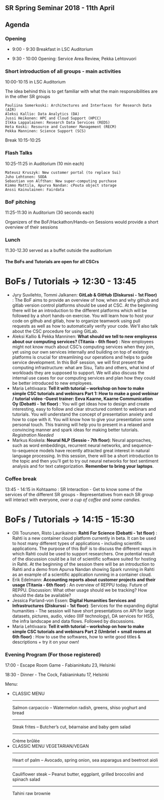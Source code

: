 ## SR Spring Seminar 2018 - 11th April

## Agenda

### Opening
 - 9:00 - 9:30 Breakfast in LSC Auditorium

 - 9:30 - 10:00 Opening: Service Area Review, Pekka Lehtovuori

### Short introduction of all groups - main activities

10:00-10:15 in LSC Auditorium

The idea behind this is to get familiar with what the main responsibilities are in the other SR groups

    Pauliina Somerkoski: Architectures and Interfaces for Research Data (AIR)
    Aleksi Kallio: Data Analytics (DA)
    Jussi Heikonen: HPC and Cloud Support (HPCC)
    Ilkka Lappalainen: Research Data Services (REDS)
    Heta Koski: Resource and Customer Management (RECM)
    Pekka Manninen: Science Support (SCS) 

Break 10:15-10:25

### Flash Talks
10:25-11:25 in Auditorium (10 min each)

    Mateusz Kruszyk: New customer portal (to replace Sui)
    Juho Lehtonen: SODA
    Sebastian von Alfthan: New super-computing purchase
    Kimmo Mattila, Apurva Nandan: cPouta object storage
    Anssi Kainulainen: Fairdata 

### BoF pitching

11:25-11:30 in Auditorium (30 seconds each)

Organizers of the BoF/Hackathon/Hands-on Sessions would provide a short overview of their sessions

### Lunch

11.30-12.30 served as a buffet outside the auditorium


#### The BoFs and Tutorials are open for all CSCrs

# BoFs / Tutorials -> 12:30 - 13:45

- Jyry Suvilehto, Tommi Jalkanen: **GitLab & GitHub (Diskurssi - 1st Floor)** : The BoF aims to provide an overview of how, when and why github and gitlab version control platforms should be used at CSC. At the beginning there will be an introduction to the different platforms which will be followed by a short hands-on exercise. You will learn how to host your code on github and gitlab, how to organize teamwork using pull requests as well as how to automatically verify your code. We'll also talk about the CSC procedure for using GitLab.
- Aleksi Kallio & Pekka Manninen: **What should we tell to new employess about our computing services? (Titania - 6th floor)** : New employees might not know much about CSC’s computing services when they join, yet using our own services internally and building on top of existing platforms is crucial for streamlining our operations and helps to guide service development. In this BoF session, we will first present the computing infrastructure: what are Sisu, Taito and others, what kind of workloads they are supposed to support. We will also discuss the internal use cases for our computing services and plan how they could be better introduced to new employees. 
- Maria Lehtivaara: **Tell it with tutorial – workshop on how to make simple CSC tutorials and webinars Part 1: How to make a good webinar / tutorial video -Guest trainer: Eeva Kaarne, Kaarne Communication Oy (Debatti - 1st floor)** : You will get ideas how to design and create interesting, easy to follow and clear structured content to webinars and tutorials. You will understand the concept of presentation anxiety and how to cope with it. You will know how to give your presentation some personal touch. This training will help you to present in a relaxed and convincing manner and spark ideas for making better tutorials. *Registration Needed* 
- Markus Koskela: **Neural NLP (Sessio - 7th floor)**: Neural approaches, such as word embeddings, recurrent neural networks, and sequence-to-sequence models have recently attracted great interest in natural language processing. In this session, there will be a short introduction to the topic and then you'll get to try out neural networks for text sentiment analysis and for text categorization. **Remember to bring your laptops**.

### Coffee break
13:45 - 14:15 in Kohtaamo : SR Interaction - Get to know some of the services of the different SR groups - Representatives from each SR group will interact with everyone, *over a cup of coffee and some candies.*

# BoFs / Tutorials -> 14:15 - 15:30

- Olli Tourunen, Risto Laurikainen: **Rahti For Science (Debatti - 1st floor)** : Rahti is a new container cloud platform currently in beta. It can be used to host many different types of applications - including scientific applications. The purpose of this BoF is to discuss the different ways in which Rahti could be used to support researchers. One potential result of the discussion could be a list of scientific software suited for hosting in Rahti. At the beginning of the session there will be an introduction to Rahti and a demo from Apurva Nandan showing Spark running in Rahti as an example of a scientific application running in a container cloud.
- Erik Edelmann: **Accounting reports about customer projects and their usage (Titania - 6th floor)** : An overview of REPPU today. Future of REPPU. Discussion: What other usage should we be tracking? How should the data be available? 
- Jessica Parland-von Essen: **Digital Humanities Services and Infrastructures (Diskurssi - 1st floor)**: Services for the expanding digital humanities - The session will have short presentations on API for large datasets, pictures, audio, video (IIIF technology), DA services for HSS, the infra landscape and data flows. Followed by discussions. 
- Maria Lehtivaara: **Tell it with tutorial – workshop on how to make simple CSC tutorials and webinars Part 2 (Umbriel + small rooms at 6th floor)** : How to use the softwares, how to write good titles & descriptions + try it on your own! 

### Evening Program (For those registered)
17:00 - Escape Room Game - Fabianinkatu 23, Helsinki

18:30 - Dinner - The Cock, Fabianinkatu 17, Helsinki

Menu:
 - CLASSIC MENU
   - - -
   Salmon carpaccio – Watermelon radish, greens, shiso yoghurt and bread
   - - -
   Steak frites – Butcher’s cut, béarnaise and baby gem salad
   - - -
   Crème brûlée
 - CLASSIC MENU VEGETARIAN/VEGAN
   - - -
   Heart of palm – Avocado, spring onion, sea asparagus and beetroot aioli
   - - -
   Cauliflower steak –  Peanut butter, eggplant, grilled broccolini and spinach salad
   - - -
   Tahini raw brownie
